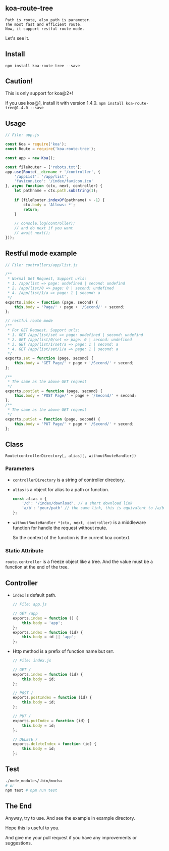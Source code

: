## koa-route-tree
    Path is route, also path is parameter.
    The most fast and efficient route.
    Now, it support restful route mode.

Let's see it.

## Install

`npm install koa-route-tree --save`

## Caution!

This is only support for koa@2+!

If you use koa@1, install it with version 1.4.0. `npm install koa-route-tree@1.4.0 --save`

## Usage

```js
// File: app.js

const Koa = require('koa');
const Route = require('koa-route-tree');

const app = new Koa();

const fileRouter = ['robots.txt'];
app.use(Route(__dirname + '/controller', {
    '/appList': '/app/list',
    'favicon.ico': '/index/favicon.ico'
}, async function (ctx, next, controller) {
    let pathname = ctx.path.substring(1);
    
    if (fileRouter.indexOf(pathname) > -1) {
        ctx.body = 'Allows: *';
        return;
    }
    
    // console.log(controller);
    // and do next if you want
    // await next();
}));
```
## Restful mode example

```js
// File: controllers/app/list.js

/**
 * Normal Get Request, Support urls:
 * 1. /app/list => page: undefined | second: undefind
 * 2. /app/list/0 => page: 0 | second: undefined
 * 4. /app/list/1/a => page: 1 | second: a
 */
exports.index = function (page, second) {
    this.body = 'Page/' + page + '/Second/' + second;
};

// restful route mode
/**
 * For GET Request. Support urls:
 * 1. GET /app/list/set => page: undefined | second: undefind
 * 2. GET /app/list/0/set => page: 0 | second: undefined
 * 3. GET /app/list/1/set/a => page: 1 | second: a
 * 4. GET /app/list/set/1/a => page: 1 | second: a
 */
exports.set = function (page, second) {
    this.body = 'GET Page/' + page + '/Second/' + second;
};

/**
 * The same as the above GET request
 */
exports.postSet = function (page, second) {
    this.body = 'POST Page/' + page + '/Second/' + second;
};
/**
 * The same as the above GET request
 */
exports.putSet = function (page, second) {
    this.body = 'PUT Page/' + page + '/Second/' + second;
};
```

## Class

`Route(controllerDirectory[, alias][, withoutRouteHandler])`

### Parameters

* `controllerDirectory` is a string of controller directory.
* `alias` is a object for alias to a path or function.

    ```js
    const alias = {
        '/d': '/index/download', // a short download link
        'a/b': 'your/path' // the same link, this is equivalent to /a/b <=> /your/path
    };
    ```
* `withoutRouteHandler *(ctx, next, controller)` is a middleware function for handle the request without route.

    So the context of the function is the current koa context.

### Static Attribute

`route.controller` is a freeze object like a tree. And the value must be a function at the end of the tree.

## Controller

* `index` is default path.

    ```js
    // File: app.js
    
    // GET /app
    exports.index = function () {
        this.body = 'app';
    };
    exports.index = function (id) {
        this.body = id || 'app';
    };
    ```
* Http method is a prefix of function name but `GET`.

    ```js
    // File: index.js
    
    // GET /
    exports.index = function (id) {
        this.body = id;
    };
    
    // POST /
    exports.postIndex = function (id) {
        this.body = id;
    };
    
    // PUT /
    exports.putIndex = function (id) {
        this.body = id;
    };
    
    // DELETE /
    exports.deleteIndex = function (id) {
        this.body = id;
    };
    ```

## Test

```sh
./node_modules/.bin/mocha
# or
npm test # npm run test
```

## The End

Anyway, try to use. And see the example in example directory.

Hope this is useful to you.

And give me your pull request if you have any improvements or suggestions.
